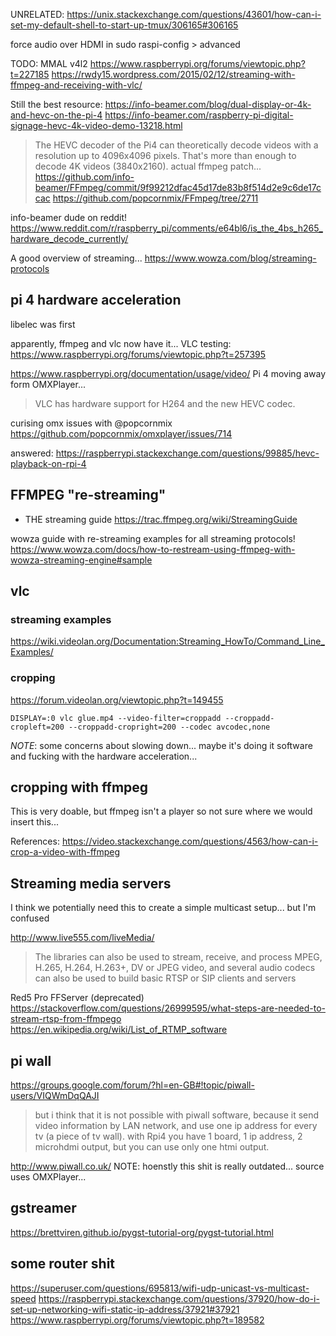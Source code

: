 UNRELATED:
https://unix.stackexchange.com/questions/43601/how-can-i-set-my-default-shell-to-start-up-tmux/306165#306165



force audio over HDMI in sudo raspi-config > advanced


TODO:
MMAL
v4l2
https://www.raspberrypi.org/forums/viewtopic.php?t=227185
https://rwdy15.wordpress.com/2015/02/12/streaming-with-ffmpeg-and-receiving-with-vlc/


Still the best resource:
https://info-beamer.com/blog/dual-display-or-4k-and-hevc-on-the-pi-4
https://info-beamer.com/raspberry-pi-digital-signage-hevc-4k-video-demo-13218.html
> The HEVC decoder of the Pi4 can theoretically decode videos with a resolution up to 4096x4096 pixels. That's more than enough to decode 4K videos (3840x2160).
actual ffmpeg patch... https://github.com/info-beamer/FFmpeg/commit/9f99212dfac45d17de83b8f514d2e9c6de17ccac
https://github.com/popcornmix/FFmpeg/tree/2711

info-beamer dude on reddit!
https://www.reddit.com/r/raspberry_pi/comments/e64bl6/is_the_4bs_h265_hardware_decode_currently/




A good overview of streaming...
https://www.wowza.com/blog/streaming-protocols

## pi 4 hardware acceleration
libelec was first

apparently, ffmpeg and vlc now have it...
VLC testing: https://www.raspberrypi.org/forums/viewtopic.php?t=257395

https://www.raspberrypi.org/documentation/usage/video/
Pi 4 moving away form OMXPlayer...
> VLC has hardware support for H264 and the new HEVC codec.

curising omx issues with @popcornmix
https://github.com/popcornmix/omxplayer/issues/714


answered:
https://raspberrypi.stackexchange.com/questions/99885/hevc-playback-on-rpi-4

## FFMPEG "re-streaming"

- THE streaming guide
https://trac.ffmpeg.org/wiki/StreamingGuide

wowza guide with re-streaming examples for all streaming protocols!
https://www.wowza.com/docs/how-to-restream-using-ffmpeg-with-wowza-streaming-engine#sample

## vlc

### streaming examples
https://wiki.videolan.org/Documentation:Streaming_HowTo/Command_Line_Examples/

### cropping
https://forum.videolan.org/viewtopic.php?t=149455
```
DISPLAY=:0 vlc glue.mp4 --video-filter=croppadd --croppadd-cropleft=200 --croppadd-cropright=200 --codec avcodec,none
```

*NOTE*: some concerns about slowing down... maybe it's doing it software and fucking with the hardware acceleration...


## cropping with ffmpeg

This is very doable, but ffmpeg isn't a player so not sure where we would insert this...

References:
https://video.stackexchange.com/questions/4563/how-can-i-crop-a-video-with-ffmpeg


## Streaming media servers

I think we potentially need this to create a simple multicast setup... but I'm confused

http://www.live555.com/liveMedia/
> The libraries can also be used to stream, receive, and process MPEG, H.265, H.264, H.263+, DV or JPEG video, and several audio codecs 
> can also be used to build basic RTSP or SIP clients and servers

Red5 Pro
FFServer (deprecated)
https://stackoverflow.com/questions/26999595/what-steps-are-needed-to-stream-rtsp-from-ffmpego
https://en.wikipedia.org/wiki/List_of_RTMP_software

## pi wall

https://groups.google.com/forum/?hl=en-GB#!topic/piwall-users/VIQWmDqQAJI
> but i think that it is not possible with piwall software, because it send video information by LAN network, and use one ip address for every tv (a piece of tv wall). with Rpi4 you have 1 board, 1 ip address, 2 microhdmi output, but you can use only one htmi output.


http://www.piwall.co.uk/
NOTE: hoenstly this shit is really outdated... source uses OMXPlayer...



## gstreamer

https://brettviren.github.io/pygst-tutorial-org/pygst-tutorial.html



## some router shit
https://superuser.com/questions/695813/wifi-udp-unicast-vs-multicast-speed
https://raspberrypi.stackexchange.com/questions/37920/how-do-i-set-up-networking-wifi-static-ip-address/37921#37921
https://www.raspberrypi.org/forums/viewtopic.php?t=189582
